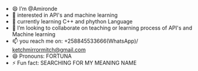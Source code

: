 - 😄 I’m @Amironde
- 👀 interested in API's and machine learning
- 🌱 currently learning C++ and phython Language
- 💞️ I’m looking to collaborate on teaching or learning process of API's and Machine learning
- 📫 you reach me on: +258845533666(WhatsApp)/ ketchmirrormitch@gmail.com
- 😄 Pronouns: FORTUNA
- ⚡ Fun fact: SEARCHING FOR MY MEANING NAME
<!---
Amironde/Amironde is a ✨ special ✨ repository because its `README.md` (this file) appears on your GitHub profile.
You can click the Preview link to take a look at your changes.
--->

